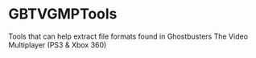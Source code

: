 # GBTVGMPTools
 Tools that can help extract file formats found in Ghostbusters The Video Multiplayer (PS3 & Xbox 360)
